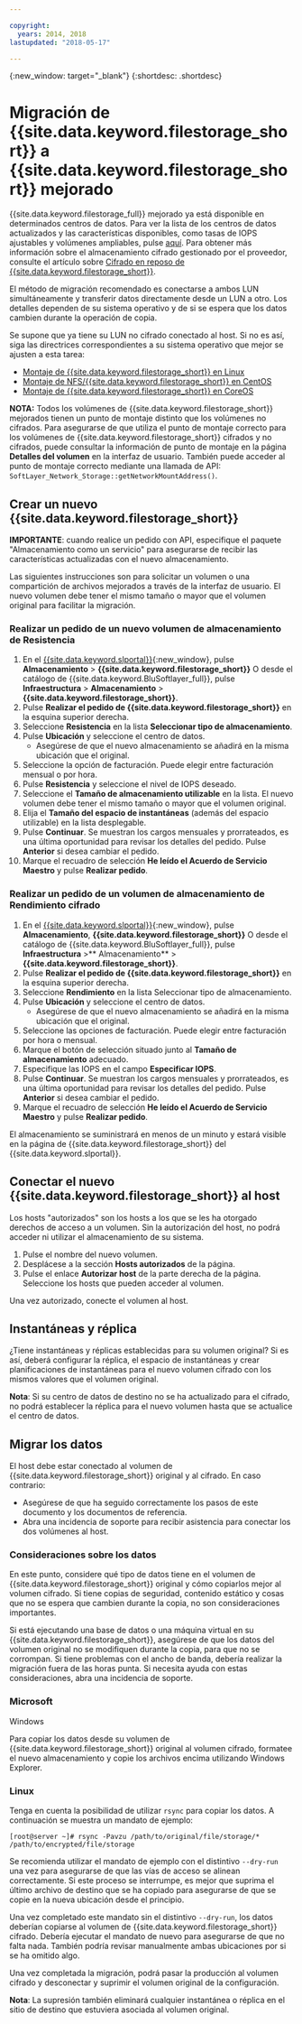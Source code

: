 ```yaml
---

copyright:
  years: 2014, 2018
lastupdated: "2018-05-17"

---
```

{:new_window: target="_blank"}
{:shortdesc: .shortdesc}
 
# Migración de {{site.data.keyword.filestorage_short}} a {{site.data.keyword.filestorage_short}} mejorado

{{site.data.keyword.filestorage_full}} mejorado ya está disponible en determinados centros de datos. Para ver la lista de los centros de datos actualizados y las características disponibles, como tasas de IOPS ajustables y volúmenes ampliables, pulse [aquí](new-ibm-block-and-file-storage-location-and-features.html). Para obtener más información sobre el almacenamiento cifrado gestionado por el proveedor, consulte el artículo sobre [Cifrado en reposo de {{site.data.keyword.filestorage_short}}](block-file-storage-encryption-rest.html).

El método de migración recomendado es conectarse a ambos LUN simultáneamente y transferir datos directamente desde un LUN a otro. Los detalles dependen de su sistema operativo y de si se espera que los datos cambien durante la operación de copia. 

Se supone que ya tiene su LUN no cifrado conectado al host. Si no es así, siga las directrices correspondientes a su sistema operativo que mejor se ajusten a esta tarea:

- [Montaje de {{site.data.keyword.filestorage_short}} en Linux](accessing-file-storage-linux.html)
- [Montaje de NFS/{{site.data.keyword.filestorage_short}} en CentOS](mounting-nsf-file-storage.html)
- [Montaje de {{site.data.keyword.filestorage_short}} en CoreOS](mounting-storage-coreos.html)

**NOTA:** Todos los volúmenes de {{site.data.keyword.filestorage_short}} mejorados tienen un punto de montaje distinto que los volúmenes no cifrados. Para asegurarse de que utiliza el punto de montaje correcto para los volúmenes de {{site.data.keyword.filestorage_short}} cifrados y no cifrados, puede consultar la información de punto de montaje en la página **Detalles del volumen** en la interfaz de usuario. También puede acceder al punto de montaje correcto mediante una llamada de API: `SoftLayer_Network_Storage::getNetworkMountAddress()`.


## Crear un nuevo {{site.data.keyword.filestorage_short}}

**IMPORTANTE**: cuando realice un pedido con API, especifique el paquete "Almacenamiento como un servicio" para asegurarse de recibir las características actualizadas con el nuevo almacenamiento.

Las siguientes instrucciones son para solicitar un volumen o una compartición de archivos mejorados a través de la interfaz de usuario. El nuevo volumen debe tener el mismo tamaño o mayor que el volumen original para facilitar la migración.

### Realizar un pedido de un nuevo volumen de almacenamiento de Resistencia

1. En el [{{site.data.keyword.slportal}}](https://control.softlayer.com/){:new_window}, pulse **Almacenamiento** > **{{site.data.keyword.filestorage_short}}** O desde el catálogo de {{site.data.keyword.BluSoftlayer_full}}, pulse **Infraestructura** > **Almacenamiento** > **{{site.data.keyword.filestorage_short}}**.
2. Pulse **Realizar el pedido de {{site.data.keyword.filestorage_short}}** en la esquina superior derecha. 
3. Seleccione **Resistencia** en la lista **Seleccionar tipo de almacenamiento**.
4. Pulse **Ubicación** y seleccione el centro de datos.
   - Asegúrese de que el nuevo almacenamiento se añadirá en la misma ubicación que el original.
5. Seleccione la opción de facturación. Puede elegir entre facturación mensual o por hora.
6. Pulse **Resistencia** y seleccione el nivel de IOPS deseado.
6. Seleccione el **Tamaño de almacenamiento utilizable** en la lista. El nuevo volumen debe tener el mismo tamaño o mayor que el volumen original.
7. Elija el **Tamaño del espacio de instantáneas** (además del espacio utilizable) en la lista desplegable.
8. Pulse **Continuar**. Se muestran los cargos mensuales y prorrateados, es una última oportunidad para revisar los detalles del pedido. Pulse **Anterior** si desea cambiar el pedido.
9. Marque el recuadro de selección **He leído el Acuerdo de Servicio Maestro** y pulse **Realizar pedido**.
 
### Realizar un pedido de un volumen de almacenamiento de Rendimiento cifrado

1. En el [{{site.data.keyword.slportal}}](https://control.softlayer.com/){:new_window}, pulse **Almacenamiento**, **{{site.data.keyword.filestorage_short}}** O desde el catálogo de {{site.data.keyword.BluSoftlayer_full}}, pulse **Infraestructura** >** Almacenamiento** > **{{site.data.keyword.filestorage_short}}**.
2. Pulse **Realizar el pedido de {{site.data.keyword.filestorage_short}}** en la esquina superior derecha. 
3. Seleccione **Rendimiento** en la lista Seleccionar tipo de almacenamiento.
4. Pulse **Ubicación** y seleccione el centro de datos.
    -  Asegúrese de que el nuevo almacenamiento se añadirá en la misma ubicación que el original.
5. Seleccione las opciones de facturación. Puede elegir entre facturación por hora o mensual.
6. Marque el botón de selección situado junto al **Tamaño de almacenamiento** adecuado.
6. Especifique las IOPS en el campo **Especificar IOPS**.
7. Pulse **Continuar**. Se muestran los cargos mensuales y prorrateados, es una última oportunidad para revisar los detalles del pedido. Pulse **Anterior** si desea cambiar el pedido.
8. Marque el recuadro de selección **He leído el Acuerdo de Servicio Maestro** y pulse **Realizar pedido**.

El almacenamiento se suministrará en menos de un minuto y estará visible en la página de {{site.data.keyword.filestorage_short}} del {{site.data.keyword.slportal}}.

 
## Conectar el nuevo {{site.data.keyword.filestorage_short}} al host

Los hosts "autorizados" son los hosts a los que se les ha otorgado derechos de acceso a un volumen. Sin la autorización del host, no podrá acceder ni utilizar el almacenamiento de su sistema.

1. Pulse el nombre del nuevo volumen.
2. Desplácese a la sección **Hosts autorizados** de la página.
3. Pulse el enlace **Autorizar host** de la parte derecha de la página. Seleccione los hosts que pueden acceder al volumen.

Una vez autorizado, conecte el volumen al host.

 
## Instantáneas y réplica

¿Tiene instantáneas y réplicas establecidas para su volumen original? Si es así, deberá configurar la réplica, el espacio de instantáneas y crear planificaciones de instantáneas para el nuevo volumen cifrado con los mismos valores que el volumen original. 

**Nota**: Si su centro de datos de destino no se ha actualizado para el cifrado, no podrá establecer la réplica para el nuevo volumen hasta que se actualice el centro de datos.

 
## Migrar los datos

El host debe estar conectado al volumen de {{site.data.keyword.filestorage_short}} original y al cifrado. En caso contrario:

- Asegúrese de que ha seguido correctamente los pasos de este documento y los documentos de referencia.
- Abra una incidencia de soporte para recibir asistencia para conectar los dos volúmenes al host.

### Consideraciones sobre los datos

En este punto, considere qué tipo de datos tiene en el volumen de {{site.data.keyword.filestorage_short}} original y cómo copiarlos mejor al volumen cifrado. Si tiene copias de seguridad, contenido estático y cosas que no se espera que cambien durante la copia, no son consideraciones importantes.

Si está ejecutando una base de datos o una máquina virtual en su {{site.data.keyword.filestorage_short}}, asegúrese de que los datos del volumen original no se modifiquen durante la copia, para que no se corrompan. Si tiene problemas con el ancho de banda, debería realizar la migración fuera de las horas punta. Si necesita ayuda con estas consideraciones, abra una incidencia de soporte.

### Microsoft
Windows

Para copiar los datos desde su volumen de {{site.data.keyword.filestorage_short}} original al volumen cifrado, formatee el nuevo almacenamiento y copie los archivos encima utilizando Windows Explorer.

### Linux

Tenga en cuenta la posibilidad de utilizar `rsync` para copiar los datos. A continuación se muestra un mandato de ejemplo:

```
[root@server ~]# rsync -Pavzu /path/to/original/file/storage/* /path/to/encrypted/file/storage
```

Se recomienda utilizar el mandato de ejemplo con el distintivo `--dry-run` una vez para asegurarse de que las vías de acceso se alinean correctamente. Si este proceso se interrumpe, es mejor que suprima el último archivo de destino que se ha copiado para asegurarse de que se copie en la nueva ubicación desde el principio.

Una vez completado este mandato sin el distintivo `--dry-run`, los datos deberían copiarse al volumen de {{site.data.keyword.filestorage_short}} cifrado. Debería ejecutar el mandato de nuevo para asegurarse de que no falta nada. También podría revisar manualmente ambas ubicaciones por si se ha omitido algo.

Una vez completada la migración, podrá pasar la producción al volumen cifrado y desconectar y suprimir el volumen original de la configuración. 

**Nota**: La supresión también eliminará cualquier instantánea o réplica en el sitio de destino que estuviera asociada al volumen original.
